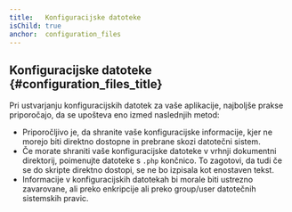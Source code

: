 ```yaml
---
title:   Konfiguracijske datoteke
isChild: true
anchor:  configuration_files
---
```


## Konfiguracijske datoteke {#configuration_files_title}

Pri ustvarjanju konfiguracijskih datotek za vaše aplikacije, najboljše prakse priporočajo, da se upošteva eno izmed
naslednjih metod:

- Priporočljivo je, da shranite vaše konfiguracijske informacije, kjer ne morejo biti direktno dostopne in prebrane skozi
datotečni sistem.
- Če morate shraniti vaše konfiguracijske datoteke v vrhnji dokumentni direktorij, poimenujte datoteke s `.php` končnico. To
zagotovi, da tudi če se do skripte direktno dostopi, se ne bo izpisala kot enostaven tekst.
- Informacije v konfiguracijskih datotekah bi morale biti ustrezno zavarovane, ali preko enkripcije ali preko group/user datotečnih
sistemskih pravic.